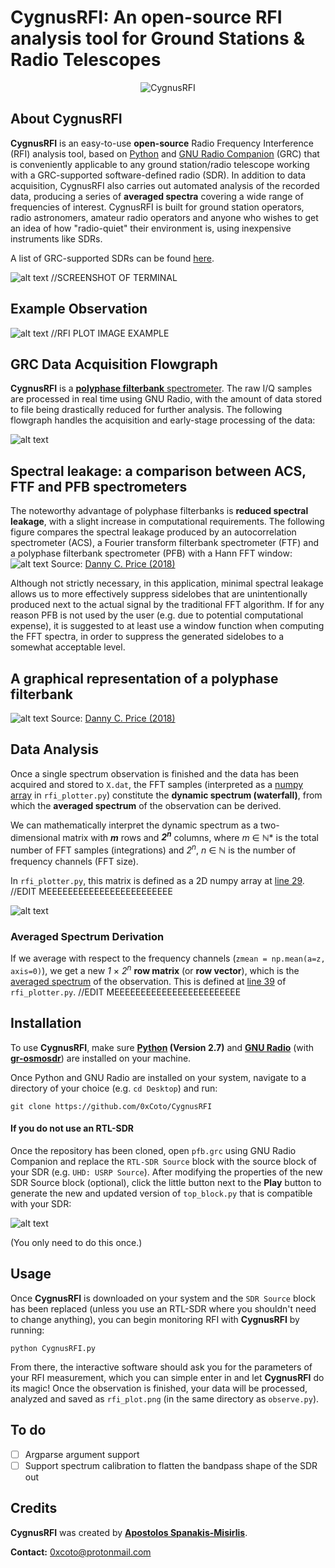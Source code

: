 # CygnusRFI: An open-source RFI analysis tool for Ground Stations & Radio Telescopes
<p align="center">
  <img src="https://i.imgur.com/KvVmrhf.png?raw=true" alt="CygnusRFI"/>
</p>

## About CygnusRFI
**CygnusRFI** is an easy-to-use **open-source** Radio Frequency Interference (RFI) analysis tool, based on [Python](https://www.python.org) and [GNU Radio Companion](https://wiki.gnuradio.org/index.php/GNURadioCompanion) (GRC) that is conveniently applicable to any ground station/radio telescope working with a GRC-supported software-defined radio (SDR). In addition to data acquisition, CygnusRFI also carries out automated analysis of the recorded data, producing a series of **averaged spectra** covering a wide range of frequencies of interest. CygnusRFI is built for ground station operators, radio astronomers, amateur radio operators and anyone who wishes to get an idea of how "radio-quiet" their environment is, using inexpensive instruments like SDRs.

A list of GRC-supported SDRs can be found [here](https://wiki.gnuradio.org/index.php/Hardware).

![alt text](https://i.imgur.com/zS5ZjK0.png) //SCREENSHOT OF TERMINAL

## Example Observation
![alt text](https://i.imgur.com/K8g0wVd.png "Example Observation") //RFI PLOT IMAGE EXAMPLE

## GRC Data Acquisition Flowgraph
**CygnusRFI** is a [**polyphase filterbank** spectrometer](https://arxiv.org/abs/1607.03579). The raw I/Q samples are processed in real time using GNU Radio, with the amount of data stored to file being drastically reduced for further analysis. The following flowgraph handles the acquisition and early-stage processing of the data:

![alt text](https://i.imgur.com/2Xp8qnZ.png "Data Acquisition Flowgraph")

## Spectral leakage: a comparison between ACS, FTF and PFB spectrometers
The noteworthy advantage of polyphase filterbanks is **reduced spectral leakage**, with a slight increase in computational requirements. The following figure compares the spectral leakage produced by an autocorrelation spectrometer (ACS), a Fourier transform filterbank spectrometer (FTF) and a polyphase filterbank spectrometer (PFB) with a Hann FFT window:
![alt text](https://i.imgur.com/e5TwE3w.png "Spectrometer comparison regarding spectral leakage")
Source: [Danny C. Price (2018)](https://arxiv.org/abs/1607.03579)

Although not strictly necessary, in this application, minimal spectral leakage allows us to more effectively suppress sidelobes that are unintentionally produced next to the actual signal by the traditional FFT algorithm. If for any reason PFB is not used by the user (e.g. due to potential computational expense), it is suggested to at least use a window function when computing the FFT spectra, in order to suppress the generated sidelobes to a somewhat acceptable level.

## A graphical representation of a polyphase filterbank
![alt text](https://i.imgur.com/HUFTmTh.png)
Source: [Danny C. Price (2018)](https://arxiv.org/abs/1607.03579)

## Data Analysis
Once a single spectrum observation is finished and the data has been acquired and stored to `X.dat`, the FFT samples (interpreted as a [numpy array](https://docs.scipy.org/doc/numpy/reference/generated/numpy.array.html) in `rfi_plotter.py`) constitute the **dynamic spectrum (waterfall)**, from which the **averaged spectrum** of the observation can be derived.

We can mathematically interpret the dynamic spectrum as a two-dimensional matrix with ***m*** rows and ***2<sup>n</sup>*** columns, where *m* ∈ ℕ\* is the total number of FFT samples (integrations) and *2<sup>n</sup>*, *n* ∈ ℕ is the number of frequency channels (FFT size).

In `rfi_plotter.py`, this matrix is defined as a 2D numpy array at [line 29](https://github.com/0xCoto/VIRGO/blob/master/plot.py#L29). //EDIT MEEEEEEEEEEEEEEEEEEEEEEEE

![alt text](https://i.imgur.com/JksgAav.png)

### Averaged Spectrum Derivation
If we average with respect to the frequency channels (`zmean = np.mean(a=z, axis=0)`), we get a new *1* × *2<sup>n</sup>* **row matrix** (or **row vector**), which is the <ins>averaged spectrum</ins> of the observation. This is defined at [line 39](https://github.com/0xCoto/VIRGO/blob/master/plot.py#L39) of `rfi_plotter.py`. //EDIT MEEEEEEEEEEEEEEEEEEEEEEEE

## Installation
To use **CygnusRFI**, make sure **[Python](https://www.python.org/) (Version 2.7)** and **[GNU Radio](https://wiki.gnuradio.org/index.php/InstallingGR)** (with **[gr-osmosdr](https://osmocom.org/projects/gr-osmosdr/wiki)**) are installed on your machine.

Once Python and GNU Radio are installed on your system, navigate to a directory of your choice (e.g. `cd Desktop`) and run:

```
git clone https://github.com/0xCoto/CygnusRFI
```

#### If you do not use an RTL-SDR
Once the repository has been cloned, open `pfb.grc` using GNU Radio Companion and replace the `RTL-SDR Source` block with the  source block of your SDR (e.g. `UHD: USRP Source`). After modifying the properties of the new SDR Source block (optional), click the little button next to the **Play** button to generate the new and updated version of `top_block.py` that is compatible with your SDR:

![alt text](https://i.imgur.com/F16haLm.png)

(You only need to do this once.)

## Usage
Once **CygnusRFI** is downloaded on your system and the `SDR Source` block has been replaced (unless you use an RTL-SDR where you shouldn't need to change anything), you can begin monitoring RFI with **CygnusRFI** by running:

```
python CygnusRFI.py
```

From there, the interactive software should ask you for the parameters of your RFI measurement, which you can simple enter in and let **CygnusRFI** do its magic! Once the observation is finished, your data will be processed, analyzed and saved as `rfi_plot.png` (in the same directory as `observe.py`).

## To do
- [ ] Argparse argument support
- [ ] Support spectrum calibration to flatten the bandpass shape of the SDR out

## Credits
**CygnusRFI** was created by **[Apostolos Spanakis-Misirlis](https://www.github.com/0xCoto/)**.

**Contact:** [0xcoto@protonmail.com](mailto:0xcoto@protonmail.com)
